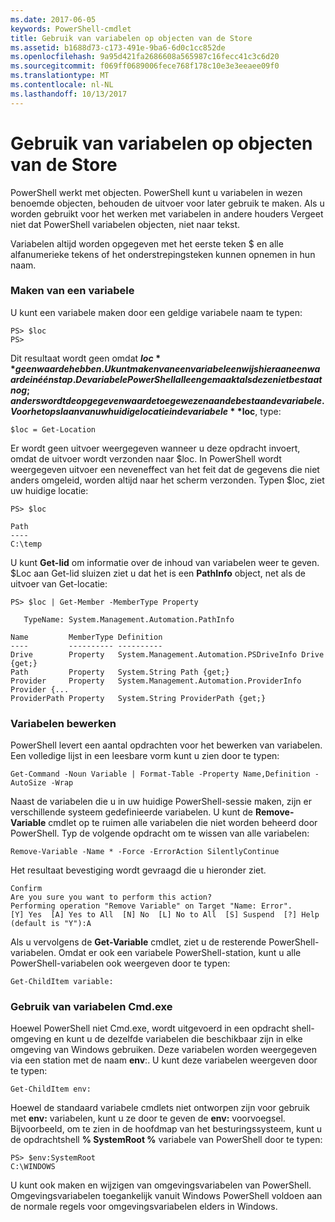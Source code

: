 ```yaml
---
ms.date: 2017-06-05
keywords: PowerShell-cmdlet
title: Gebruik van variabelen op objecten van de Store
ms.assetid: b1688d73-c173-491e-9ba6-6d0c1cc852de
ms.openlocfilehash: 9a95d421fa2686608a565987c16fecc41c3c6d20
ms.sourcegitcommit: f069ff0689006fece768f178c10e3e3eeaee09f0
ms.translationtype: MT
ms.contentlocale: nl-NL
ms.lasthandoff: 10/13/2017
---
```

# <a name="using-variables-to-store-objects"></a>Gebruik van variabelen op objecten van de Store
PowerShell werkt met objecten. PowerShell kunt u variabelen in wezen benoemde objecten, behouden de uitvoer voor later gebruik te maken. Als u worden gebruikt voor het werken met variabelen in andere houders Vergeet niet dat PowerShell variabelen objecten, niet naar tekst.

Variabelen altijd worden opgegeven met het eerste teken $ en alle alfanumerieke tekens of het onderstrepingsteken kunnen opnemen in hun naam.

### <a name="creating-a-variable"></a>Maken van een variabele
U kunt een variabele maken door een geldige variabele naam te typen:

```
PS> $loc
PS>
```

Dit resultaat wordt geen omdat **$loc** geen waarde hebben. U kunt maken van een variabele en wijs hieraan een waarde in één stap. De variabele PowerShell alleen gemaakt als deze niet bestaat nog; anders wordt de opgegeven waarde toegewezen aan de bestaande variabele. Voor het opslaan van uw huidige locatie in de variabele **$loc**, type:

```
$loc = Get-Location
```

Er wordt geen uitvoer weergegeven wanneer u deze opdracht invoert, omdat de uitvoer wordt verzonden naar $loc. In PowerShell wordt weergegeven uitvoer een neveneffect van het feit dat de gegevens die niet anders omgeleid, worden altijd naar het scherm verzonden. Typen $loc, ziet uw huidige locatie:

```
PS> $loc

Path
----
C:\temp
```

U kunt **Get-lid** om informatie over de inhoud van variabelen weer te geven. $Loc aan Get-lid sluizen ziet u dat het is een **PathInfo** object, net als de uitvoer van Get-locatie:

```
PS> $loc | Get-Member -MemberType Property

   TypeName: System.Management.Automation.PathInfo

Name         MemberType Definition
----         ---------- ----------
Drive        Property   System.Management.Automation.PSDriveInfo Drive {get;}
Path         Property   System.String Path {get;}
Provider     Property   System.Management.Automation.ProviderInfo Provider {...
ProviderPath Property   System.String ProviderPath {get;}
```

### <a name="manipulating-variables"></a>Variabelen bewerken
PowerShell levert een aantal opdrachten voor het bewerken van variabelen. Een volledige lijst in een leesbare vorm kunt u zien door te typen:

```
Get-Command -Noun Variable | Format-Table -Property Name,Definition -AutoSize -Wrap
```

Naast de variabelen die u in uw huidige PowerShell-sessie maken, zijn er verschillende systeem gedefinieerde variabelen. U kunt de **Remove-Variable** cmdlet op te ruimen alle variabelen die niet worden beheerd door PowerShell. Typ de volgende opdracht om te wissen van alle variabelen:

```
Remove-Variable -Name * -Force -ErrorAction SilentlyContinue
```

Het resultaat bevestiging wordt gevraagd die u hieronder ziet.

```
Confirm
Are you sure you want to perform this action?
Performing operation "Remove Variable" on Target "Name: Error".
[Y] Yes  [A] Yes to All  [N] No  [L] No to All  [S] Suspend  [?] Help
(default is "Y"):A
```

Als u vervolgens de **Get-Variable** cmdlet, ziet u de resterende PowerShell-variabelen. Omdat er ook een variabele PowerShell-station, kunt u alle PowerShell-variabelen ook weergeven door te typen:

```
Get-ChildItem variable:
```

### <a name="using-cmdexe-variables"></a>Gebruik van variabelen Cmd.exe
Hoewel PowerShell niet Cmd.exe, wordt uitgevoerd in een opdracht shell-omgeving en kunt u de dezelfde variabelen die beschikbaar zijn in elke omgeving van Windows gebruiken. Deze variabelen worden weergegeven via een station met de naam **env**:. U kunt deze variabelen weergeven door te typen:

```
Get-ChildItem env:
```

Hoewel de standaard variabele cmdlets niet ontworpen zijn voor gebruik met **env:** variabelen, kunt u ze door te geven de **env:** voorvoegsel. Bijvoorbeeld, om te zien in de hoofdmap van het besturingssysteem, kunt u de opdrachtshell **% SystemRoot %** variabele van PowerShell door te typen:

```
PS> $env:SystemRoot
C:\WINDOWS
```

U kunt ook maken en wijzigen van omgevingsvariabelen van PowerShell. Omgevingsvariabelen toegankelijk vanuit Windows PowerShell voldoen aan de normale regels voor omgevingsvariabelen elders in Windows.

